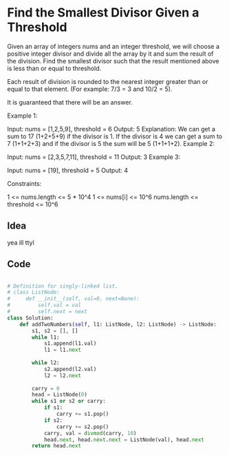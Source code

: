 # Find the Smallest Divisor Given a Threshold
Given an array of integers nums and an integer threshold, we will choose a positive integer divisor and divide all the array by it and sum the result of the division. Find the smallest divisor such that the result mentioned above is less than or equal to threshold.

Each result of division is rounded to the nearest integer greater than or equal to that element. (For example: 7/3 = 3 and 10/2 = 5).

It is guaranteed that there will be an answer.

 

Example 1:

Input: nums = [1,2,5,9], threshold = 6
Output: 5
Explanation: We can get a sum to 17 (1+2+5+9) if the divisor is 1. 
If the divisor is 4 we can get a sum to 7 (1+1+2+3) and if the divisor is 5 the sum will be 5 (1+1+1+2). 
Example 2:

Input: nums = [2,3,5,7,11], threshold = 11
Output: 3
Example 3:

Input: nums = [19], threshold = 5
Output: 4
 

Constraints:

1 <= nums.length <= 5 * 10^4
1 <= nums[i] <= 10^6
nums.length <= threshold <= 10^6 <br>

## Idea
yea ill ttyl

## Code
```python

# Definition for singly-linked list.
# class ListNode:
#     def __init__(self, val=0, next=None):
#         self.val = val
#         self.next = next
class Solution:
    def addTwoNumbers(self, l1: ListNode, l2: ListNode) -> ListNode:
        s1, s2 = [], []
        while l1:
            s1.append(l1.val)
            l1 = l1.next
        
        while l2:
            s2.append(l2.val)
            l2 = l2.next
            
        carry = 0
        head = ListNode(0)
        while s1 or s2 or carry:
            if s1:
                carry += s1.pop()
            if s2:
                carry += s2.pop()
            carry, val = divmod(carry, 10)
            head.next, head.next.next = ListNode(val), head.next
        return head.next
```